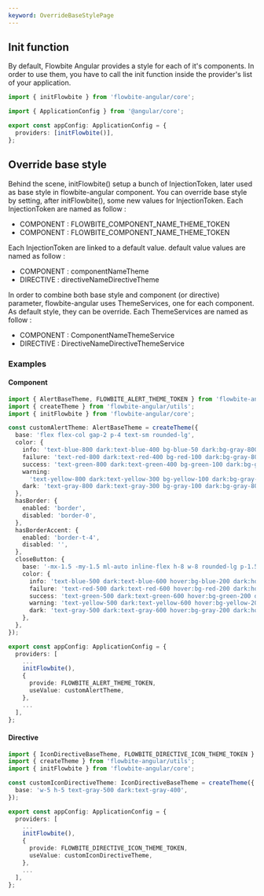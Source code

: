 ```yaml
---
keyword: OverrideBaseStylePage
---
```


## Init function

By default, Flowbite Angular provides a style for each of it's components. In order to use them, you
have to call the init function inside the provider's list of your application.

```typescript
import { initFlowbite } from 'flowbite-angular/core';

import { ApplicationConfig } from '@angular/core';

export const appConfig: ApplicationConfig = {
  providers: [initFlowbite()],
};
```

## Override base style

Behind the scene, <span class="text-primary-500">initFlowbite()</span> setup a bunch of
InjectionToken, later used as base style in flowbite-angular component. You can override base style
by setting, after <span class="text-primary-500">initFlowbite()</span>, some new values for
<span class="text-primary-500">InjectionToken</span>. Each
<span class="text-primary-500">InjectionToken</span> are named as follow :

<span class="text-xs md:text-base">

- COMPONENT : FLOWBITE\_<span class="text-primary-500">COMPONENT_NAME</span>\_THEME_TOKEN
- COMPONENT : FLOWBITE\_<span class="text-primary-500">COMPONENT_NAME</span>\_THEME_TOKEN

</span>

Each <span class="text-primary-500">InjectionToken</span> are linked to a
<span class="text-primary-500">default value</span>. <span class="text-primary-500">default
value</span> values are named as follow :

<span class="text-xs md:text-base">

- COMPONENT : <span class="text-primary-500">componentName</span>Theme
- DIRECTIVE : <span class="text-primary-500">directiveName</span>DirectiveTheme

</span>

In order to combine both base style and component (or directive) parameter, flowbite-angular uses
<span class="text-primary-500">ThemeServices</span>, one for each component. As default style, they
can be override. Each <span class="text-primary-500">ThemeServices</span> are named as follow :

<span class="text-xs md:text-base">

- COMPONENT : <span class="text-primary-500">ComponentName</span>ThemeService
- DIRECTIVE : <span class="text-primary-500">DirectiveName</span>DirectiveThemeService

</span>

### Examples

#### Component

```typescript
import { AlertBaseTheme, FLOWBITE_ALERT_THEME_TOKEN } from 'flowbite-angular/alert';
import { createTheme } from 'flowbite-angular/utils';
import { initFlowbite } from 'flowbite-angular/core';

const customAlertTheme: AlertBaseTheme = createTheme({
  base: 'flex flex-col gap-2 p-4 text-sm rounded-lg',
  color: {
    info: 'text-blue-800 dark:text-blue-400 bg-blue-50 dark:bg-gray-800 border-blue-300 dark:border-blue-800',
    failure: 'text-red-800 dark:text-red-400 bg-red-100 dark:bg-gray-800 border-red-300 dark:border-red-800',
    success: 'text-green-800 dark:text-green-400 bg-green-100 dark:bg-gray-800 border-green-300 dark:border-green-800',
    warning:
      'text-yellow-800 dark:text-yellow-300 bg-yellow-100 dark:bg-gray-800 border-yellow-300 dark:border-yellow-800',
    dark: 'text-gray-800 dark:text-gray-300 bg-gray-100 dark:bg-gray-800 border-gray-300 dark:border-gray-600',
  },
  hasBorder: {
    enabled: 'border',
    disabled: 'border-0',
  },
  hasBorderAccent: {
    enabled: 'border-t-4',
    disabled: '',
  },
  closeButton: {
    base: '-mx-1.5 -my-1.5 ml-auto inline-flex h-8 w-8 rounded-lg p-1.5 focus:ring-2',
    color: {
      info: 'text-blue-500 dark:text-blue-600 hover:bg-blue-200 dark:hover:bg-blue-300',
      failure: 'text-red-500 dark:text-red-600 hover:bg-red-200 dark:hover:bg-red-300',
      success: 'text-green-500 dark:text-green-600 hover:bg-green-200 dark:hover:bg-green-300',
      warning: 'text-yellow-500 dark:text-yellow-600 hover:bg-yellow-200 dark:hover:bg-yellow-300',
      dark: 'text-gray-500 dark:text-gray-600 hover:bg-gray-200 dark:hover:bg-gray-300',
    },
  },
});

export const appConfig: ApplicationConfig = {
  providers: [
    ...
    initFlowbite(),
    {
      provide: FLOWBITE_ALERT_THEME_TOKEN,
      useValue: customAlertTheme,
    },
    ...
  ],
};
```

#### Directive

```typescript
import { IconDirectiveBaseTheme, FLOWBITE_DIRECTIVE_ICON_THEME_TOKEN } from 'flowbite-angular/icon';
import { createTheme } from 'flowbite-angular/utils';
import { initFlowbite } from 'flowbite-angular/core';

const customIconDirectiveTheme: IconDirectiveBaseTheme = createTheme({
  base: 'w-5 h-5 text-gray-500 dark:text-gray-400',
});

export const appConfig: ApplicationConfig = {
  providers: [
    ...
    initFlowbite(),
    {
      provide: FLOWBITE_DIRECTIVE_ICON_THEME_TOKEN,
      useValue: customIconDirectiveTheme,
    },
    ...
  ],
};
```
